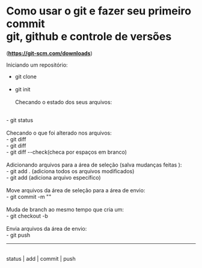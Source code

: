 # Como usar o git e fazer seu primeiro commit <br> git, github e controle de versões
(**https://git-scm.com/downloads**)
<br>

Iniciando um repositório:
<br>
- git clone
<br><br>
- git init
<br><br>
Checando o estado dos seus arquivos:
<br>
- git status
<br><br>
Checando o que foi alterado nos arquivos:
<br>
- git diff
<br>
- git diff <arquivo>
<br>
- git diff --check(checa por espaços em branco)
<br><br>
Adicionando arquivos para a área de seleção (salva mudanças feitas ):
<br>
- git add . (adiciona todos os arquivos modificados)
<br>
- git add <arquivo> (adiciona arquivo específico)
<br><br>
Move arquivos da área de seleção para a área de envio:
<br>
- git commit -m "<mensagem>"
<br><br>
Muda de branch ao mesmo tempo que cria um:
<br>
- git checkout -b <nome-do-branch>
<br><br>
Envia arquivos da área de envio:
<br>
- git push
<br><hr>
 <br> status | add | commit | push
